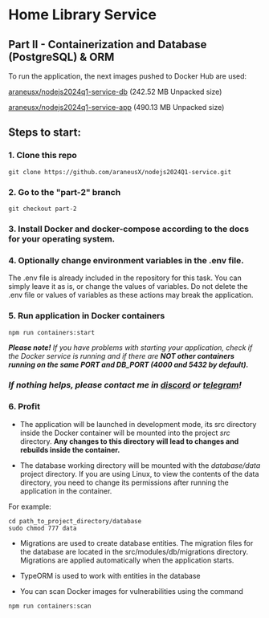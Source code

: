 # Home Library Service
## Part II - Containerization and Database (PostgreSQL) & ORM

To run the application, the next images pushed to Docker Hub are used:

[araneusx/nodejs2024q1-service-db](https://hub.docker.com/repository/docker/araneusx/nodejs2024q1-service-db) (242.52 MB Unpacked size)

[araneusx/nodejs2024q1-service-app](https://hub.docker.com/repository/docker/araneusx/nodejs2024q1-service-app) (490.13 MB Unpacked size)


## Steps to start:
### 1. Clone this repo
```
git clone https://github.com/araneusX/nodejs2024Q1-service.git
```

### 2. Go to the "part-2" branch
```
git checkout part-2
```
### 3. Install Docker and docker-compose according to the docs for your operating system.

### 4. Optionally change environment variables in the .env file.
The .env file is already included in the repository for this task. You can simply leave it as is, or change the values of variables. Do not delete the .env file or values of variables as these actions may break the application.

### 5. Run application in Docker containers

```
npm run containers:start
```

_**Please note!**_
_If you have problems with starting your application, check if the Docker service is running and if there are **NOT other containers running on the same PORT and DB_PORT (4000 and 5432 by default).**_

### _If nothing helps, please contact me in [discord](https://discordapp.com/users/673448628907540490) or [telegram](https://t.me/araneus_x)!_


### 6. Profit

- The application will be launched in development mode, its src directory inside the Docker container will be mounted into the project _src_ directory. **Any changes to this directory will lead to changes and rebuilds inside the container.**

- The database working directory will be mounted with the _database/data_ project directory. If you are using Linux, to view the contents of the data directory, you need to change its permissions after running the application in the container.

For example:
```
cd path_to_project_directory/database
sudo chmod 777 data
```
- Migrations are used to create database entities. The migration files for the database are located in the src/modules/db/migrations directory. Migrations are applied automatically when the application starts.

- TypeORM is used to work with entities in the database

- You can scan Docker images for vulnerabilities using the command 

```
npm run containers:scan
```
